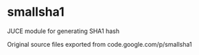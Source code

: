 # smallsha1

JUCE module for generating SHA1 hash

Original source files exported from code.google.com/p/smallsha1


